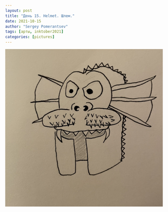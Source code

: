 ```yaml
---
layout: post
title: "День 15. Helmet. Шлем."
date: 2021-10-15
author: "Sergey Pomerantsev"
tags: [арты, inktober2021]
categories: [pictures]
---
```


![](/assets/images/inktober21-15.jpg)

